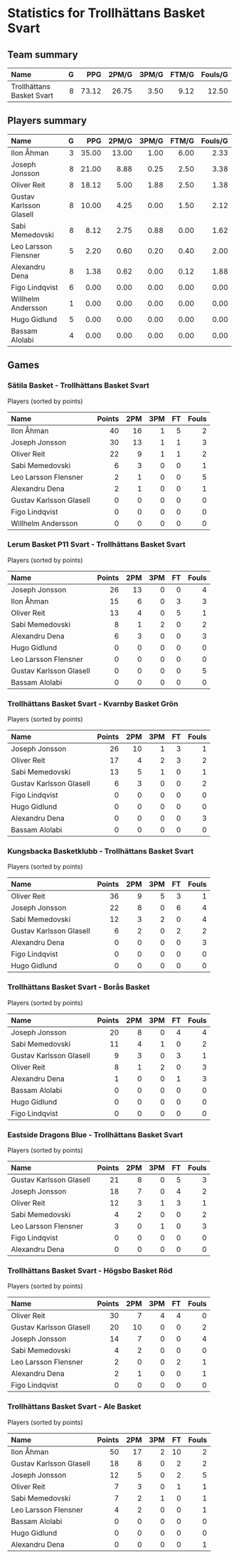 # Statistics for Trollhättans Basket Svart

## Team summary

| Name | G | PPG | 2PM/G | 3PM/G | FTM/G | Fouls/G |
|:-----|--:|----:|------:|------:|------:|--------:|
| Trollhättans Basket Svart | 8 | 73.12 | 26.75 | 3.50 | 9.12 | 12.50 |

## Players summary

| Name | G | PPG | 2PM/G | 3PM/G | FTM/G | Fouls/G |
|:-----|--:|----:|------:|------:|------:|--------:|
| Ilon Åhman | 3 | 35.00 | 13.00 | 1.00 | 6.00 | 2.33 |
| Joseph Jonsson | 8 | 21.00 | 8.88 | 0.25 | 2.50 | 3.38 |
| Oliver Reit | 8 | 18.12 | 5.00 | 1.88 | 2.50 | 1.38 |
| Gustav Karlsson Glasell | 8 | 10.00 | 4.25 | 0.00 | 1.50 | 2.12 |
| Sabi Memedovski | 8 | 8.12 | 2.75 | 0.88 | 0.00 | 1.62 |
| Leo Larsson Flensner | 5 | 2.20 | 0.60 | 0.20 | 0.40 | 2.00 |
| Alexandru Dena | 8 | 1.38 | 0.62 | 0.00 | 0.12 | 1.88 |
| Figo Lindqvist | 6 | 0.00 | 0.00 | 0.00 | 0.00 | 0.00 |
| Willhelm Andersson | 1 | 0.00 | 0.00 | 0.00 | 0.00 | 0.00 |
| Hugo Gidlund | 5 | 0.00 | 0.00 | 0.00 | 0.00 | 0.00 |
| Bassam Alolabi | 4 | 0.00 | 0.00 | 0.00 | 0.00 | 0.00 |

## Games

### Sätila Basket - Trollhättans Basket Svart

Players (sorted by points)

| Name | Points | 2PM | 3PM | FT | Fouls |
|:-----|-------:|----:|----:|---:|------:|
| Ilon Åhman | 40 | 16 |  1 |  5 |  2 |
| Joseph Jonsson | 30 | 13 |  1 |  1 |  3 |
| Oliver Reit | 22 |  9 |  1 |  1 |  2 |
| Sabi Memedovski |  6 |  3 |  0 |  0 |  1 |
| Leo Larsson Flensner |  2 |  1 |  0 |  0 |  5 |
| Alexandru Dena |  2 |  1 |  0 |  0 |  1 |
| Gustav Karlsson Glasell |  0 |  0 |  0 |  0 |  0 |
| Figo Lindqvist |  0 |  0 |  0 |  0 |  0 |
| Willhelm Andersson |  0 |  0 |  0 |  0 |  0 |

### Lerum Basket P11 Svart - Trollhättans Basket Svart

Players (sorted by points)

| Name | Points | 2PM | 3PM | FT | Fouls |
|:-----|-------:|----:|----:|---:|------:|
| Joseph Jonsson | 26 | 13 |  0 |  0 |  4 |
| Ilon Åhman | 15 |  6 |  0 |  3 |  3 |
| Oliver Reit | 13 |  4 |  0 |  5 |  1 |
| Sabi Memedovski |  8 |  1 |  2 |  0 |  2 |
| Alexandru Dena |  6 |  3 |  0 |  0 |  3 |
| Hugo Gidlund |  0 |  0 |  0 |  0 |  0 |
| Leo Larsson Flensner |  0 |  0 |  0 |  0 |  0 |
| Gustav Karlsson Glasell |  0 |  0 |  0 |  0 |  5 |
| Bassam Alolabi |  0 |  0 |  0 |  0 |  0 |

### Trollhättans Basket Svart - Kvarnby Basket Grön

Players (sorted by points)

| Name | Points | 2PM | 3PM | FT | Fouls |
|:-----|-------:|----:|----:|---:|------:|
| Joseph Jonsson | 26 | 10 |  1 |  3 |  1 |
| Oliver Reit | 17 |  4 |  2 |  3 |  2 |
| Sabi Memedovski | 13 |  5 |  1 |  0 |  1 |
| Gustav Karlsson Glasell |  6 |  3 |  0 |  0 |  2 |
| Figo Lindqvist |  0 |  0 |  0 |  0 |  0 |
| Hugo Gidlund |  0 |  0 |  0 |  0 |  0 |
| Alexandru Dena |  0 |  0 |  0 |  0 |  3 |
| Bassam Alolabi |  0 |  0 |  0 |  0 |  0 |

### Kungsbacka Basketklubb - Trollhättans Basket Svart

Players (sorted by points)

| Name | Points | 2PM | 3PM | FT | Fouls |
|:-----|-------:|----:|----:|---:|------:|
| Oliver Reit | 36 |  9 |  5 |  3 |  1 |
| Joseph Jonsson | 22 |  8 |  0 |  6 |  4 |
| Sabi Memedovski | 12 |  3 |  2 |  0 |  4 |
| Gustav Karlsson Glasell |  6 |  2 |  0 |  2 |  2 |
| Alexandru Dena |  0 |  0 |  0 |  0 |  3 |
| Figo Lindqvist |  0 |  0 |  0 |  0 |  0 |
| Hugo Gidlund |  0 |  0 |  0 |  0 |  0 |

### Trollhättans Basket Svart - Borås Basket

Players (sorted by points)

| Name | Points | 2PM | 3PM | FT | Fouls |
|:-----|-------:|----:|----:|---:|------:|
| Joseph Jonsson | 20 |  8 |  0 |  4 |  4 |
| Sabi Memedovski | 11 |  4 |  1 |  0 |  2 |
| Gustav Karlsson Glasell |  9 |  3 |  0 |  3 |  1 |
| Oliver Reit |  8 |  1 |  2 |  0 |  3 |
| Alexandru Dena |  1 |  0 |  0 |  1 |  3 |
| Bassam Alolabi |  0 |  0 |  0 |  0 |  0 |
| Hugo Gidlund |  0 |  0 |  0 |  0 |  0 |
| Figo Lindqvist |  0 |  0 |  0 |  0 |  0 |

### Eastside Dragons Blue - Trollhättans Basket Svart

Players (sorted by points)

| Name | Points | 2PM | 3PM | FT | Fouls |
|:-----|-------:|----:|----:|---:|------:|
| Gustav Karlsson Glasell | 21 |  8 |  0 |  5 |  3 |
| Joseph Jonsson | 18 |  7 |  0 |  4 |  2 |
| Oliver Reit | 12 |  3 |  1 |  3 |  1 |
| Sabi Memedovski |  4 |  2 |  0 |  0 |  2 |
| Leo Larsson Flensner |  3 |  0 |  1 |  0 |  3 |
| Figo Lindqvist |  0 |  0 |  0 |  0 |  0 |
| Alexandru Dena |  0 |  0 |  0 |  0 |  0 |

### Trollhättans Basket Svart - Högsbo Basket Röd

Players (sorted by points)

| Name | Points | 2PM | 3PM | FT | Fouls |
|:-----|-------:|----:|----:|---:|------:|
| Oliver Reit | 30 |  7 |  4 |  4 |  0 |
| Gustav Karlsson Glasell | 20 | 10 |  0 |  0 |  2 |
| Joseph Jonsson | 14 |  7 |  0 |  0 |  4 |
| Sabi Memedovski |  4 |  2 |  0 |  0 |  0 |
| Leo Larsson Flensner |  2 |  0 |  0 |  2 |  1 |
| Alexandru Dena |  2 |  1 |  0 |  0 |  1 |
| Figo Lindqvist |  0 |  0 |  0 |  0 |  0 |

### Trollhättans Basket Svart - Ale Basket

Players (sorted by points)

| Name | Points | 2PM | 3PM | FT | Fouls |
|:-----|-------:|----:|----:|---:|------:|
| Ilon Åhman | 50 | 17 |  2 | 10 |  2 |
| Gustav Karlsson Glasell | 18 |  8 |  0 |  2 |  2 |
| Joseph Jonsson | 12 |  5 |  0 |  2 |  5 |
| Oliver Reit |  7 |  3 |  0 |  1 |  1 |
| Sabi Memedovski |  7 |  2 |  1 |  0 |  1 |
| Leo Larsson Flensner |  4 |  2 |  0 |  0 |  1 |
| Bassam Alolabi |  0 |  0 |  0 |  0 |  0 |
| Hugo Gidlund |  0 |  0 |  0 |  0 |  0 |
| Alexandru Dena |  0 |  0 |  0 |  0 |  1 |

